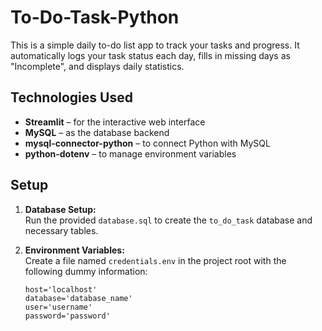 # To-Do-Task-Python

This is a simple daily to-do list app to track your tasks and progress. It automatically logs your task status each day, fills in missing days as "Incomplete", and displays daily statistics.

## Technologies Used
- **Streamlit** – for the interactive web interface
- **MySQL** – as the database backend
- **mysql-connector-python** – to connect Python with MySQL
- **python-dotenv** – to manage environment variables

## Setup

1. **Database Setup:**  
   Run the provided `database.sql` to create the `to_do_task` database and necessary tables.

2. **Environment Variables:**  
   Create a file named `credentials.env` in the project root with the following dummy information:
   ```env
   host='localhost'
   database='database_name'
   user='username'
   password='password'
